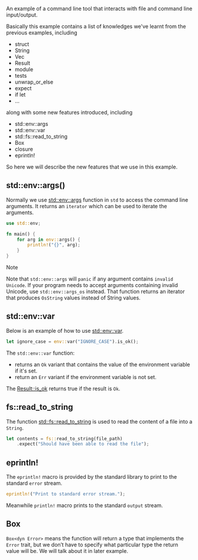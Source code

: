 An example of a command line tool that interacts with file and command line input/output.

Basically this example contains a list of knowledges we've learnt from the previous examples, including
- struct
- String
- Vec
- Result
- module
- tests
- unwrap_or_else
- expect
- if let
- ...

along with some new features introduced, including

- std::env::args
- std::env::var
- std::fs::read_to_string
- Box<dyn Error>
- closure
- eprintln!

So here we will describe the new features that we use in this example.

## std::env::args()

Normally we use [std::env::args](https://doc.rust-lang.org/std/env/fn.args.html) function in `std` to access the command line arguments. It returns an `iterator` which can be used to iterate the arguments.

```rust
use std::env;

fn main() {
    for arg in env::args() {
        println!("{}", arg);
    }
}
```

> [!NOTE]
> Note that `std::env::args` will `panic` if any argument contains `invalid Unicode`. If your program needs to accept arguments containing invalid Unicode, use `std::env::args_os` instead. That function returns an iterator that produces `OsString` values instead of String values. 

## std::env::var

Below is an example of how to use [std::env::var]((https://doc.rust-lang.org/std/env/fn.var.html#)).

```rust
let ignore_case = env::var("IGNORE_CASE").is_ok();
```

The `std::env::var` function:
- returns an `Ok` variant that contains the value of the environment variable if it's set.
- return an `Err` variant if the environment variable is not set.

The [Result::is_ok](https://doc.rust-lang.org/std/result/enum.Result.html#method.is_ok) returns true if the result is `Ok`.

## fs::read_to_string

The function [std::fs::read_to_string](https://doc.rust-lang.org/std/fs/fn.read_to_string.html) is used to read the content of a file into a `String`.

```rust
let contents = fs::read_to_string(file_path)
    .expect("Should have been able to read the file");
```

## eprintln!

The `eprintln!` macro is provided by the standard library to print to the standard `error` stream.

```rust
eprintln!("Print to standard error stream.");
```

Meanwhile `println!` macro prints to the standard `output` stream.

## Box<dyn Error>

`Box<dyn Error>` means the function will return a type that implements the `Error` trait, but we don’t have to specify what particular type the return value will be. We will talk about it in later example.

